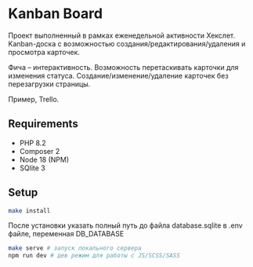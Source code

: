 # Kanban Board

Проект выполненный в рамках еженедельной активности Хекслет.
Kanban-доска с возможностью создания/редактирования/удаления и просмотра карточек.

Фича – интерактивность. Возможность перетаскивать карточки для изменения статуса. Создание/изменение/удаление карточек без перезагрузки страницы.

Пример, Trello.

## Requirements

* PHP 8.2
* Composer 2
* Node 18 (NPM)
* SQlite 3

## Setup

```sh
make install
```

После установки указать полный путь до файла database.sqlite в .env файле, переменная DB_DATABASE

```sh
make serve # запуск локального сервера
npm run dev # дев режим для работы с JS/SCSS/SASS
```
